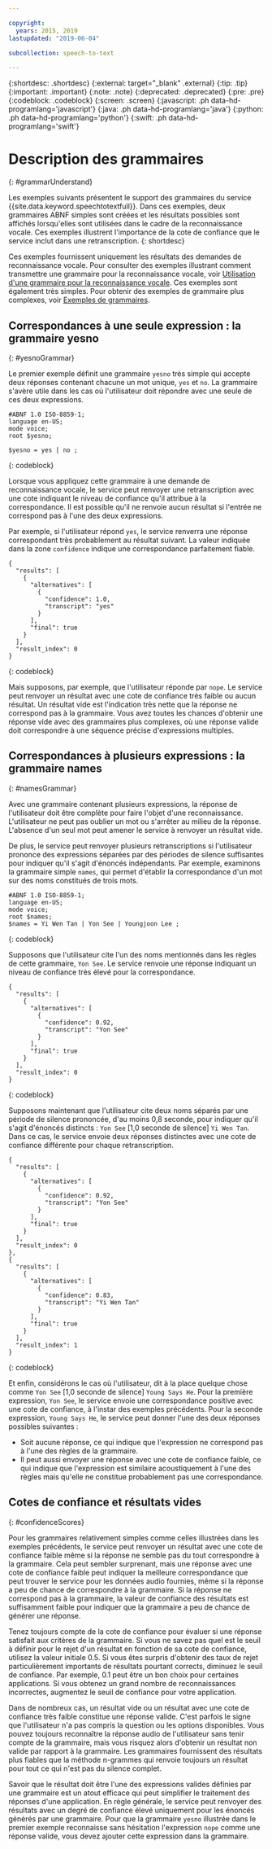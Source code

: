 ```yaml
---

copyright:
  years: 2015, 2019
lastupdated: "2019-06-04"

subcollection: speech-to-text

---
```


{:shortdesc: .shortdesc}
{:external: target="_blank" .external}
{:tip: .tip}
{:important: .important}
{:note: .note}
{:deprecated: .deprecated}
{:pre: .pre}
{:codeblock: .codeblock}
{:screen: .screen}
{:javascript: .ph data-hd-programlang='javascript'}
{:java: .ph data-hd-programlang='java'}
{:python: .ph data-hd-programlang='python'}
{:swift: .ph data-hd-programlang='swift'}

# Description des grammaires
{: #grammarUnderstand}

Les exemples suivants présentent le support des grammaires du service {{site.data.keyword.speechtotextfull}}. Dans ces exemples, deux grammaires ABNF simples sont créées et les résultats possibles sont affichés lorsqu'elles sont utilisées dans le cadre de la reconnaissance vocale. Ces exemples illustrent l'importance de la cote de confiance que le service inclut dans une retranscription.
{: shortdesc}

Ces exemples fournissent uniquement les résultats des demandes de reconnaissance vocale. Pour consulter des exemples illustrant comment transmettre une grammaire pour la reconnaissance vocale, voir [Utilisation d'une grammaire pour la reconnaissance vocale](/docs/services/speech-to-text?topic=speech-to-text-grammarUse). Ces exemples sont également très simples. Pour obtenir des exemples de grammaire plus complexes, voir [Exemples de grammaires](/docs/services/speech-to-text?topic=speech-to-text-grammarExamples).

## Correspondances à une seule expression : la grammaire yesno
{: #yesnoGrammar}

Le premier exemple définit une grammaire `yesno` très simple qui accepte deux réponses contenant chacune un mot unique, `yes` et `no`. La grammaire s'avère utile dans les cas où l'utilisateur doit répondre avec une seule de ces deux expressions.

```
#ABNF 1.0 ISO-8859-1;
language en-US;
mode voice;
root $yesno;

$yesno = yes | no ;
```
{: codeblock}

Lorsque vous appliquez cette grammaire à une demande de reconnaissance vocale, le service peut renvoyer une retranscription avec une cote indiquant le niveau de confiance qu'il attribue à la correspondance. Il est possible qu'il ne renvoie aucun résultat si l'entrée ne correspond pas à l'une des deux expressions.

Par exemple, si l'utilisateur répond `yes`, le service renverra une réponse correspondant très probablement au résultat suivant. La valeur indiquée dans la zone `confidence` indique une correspondance parfaitement fiable.

```
{
  "results": [
    {
      "alternatives": [
        {
          "confidence": 1.0,
          "transcript": "yes"
        }
      ],
      "final": true
    }
  ],
  "result_index": 0
}
```
{: codeblock}

Mais supposons, par exemple, que l'utilisateur réponde par `nope`. Le service peut renvoyer un résultat avec une cote de confiance très faible ou aucun résultat. Un résultat vide est l'indication très nette que la réponse ne correspond pas à la grammaire. Vous avez toutes les chances d'obtenir une réponse vide avec des grammaires plus complexes, où une réponse valide doit correspondre à une séquence précise d'expressions multiples.

## Correspondances à plusieurs expressions : la grammaire names
{: #namesGrammar}

Avec une grammaire contenant plusieurs expressions, la réponse de l'utilisateur doit être complète pour faire l'objet d'une reconnaissance. L'utilisateur ne peut pas oublier un mot ou s'arrêter au milieu de la réponse. L'absence d'un seul mot peut amener le service à renvoyer un résultat vide.

De plus, le service peut renvoyer plusieurs retranscriptions si l'utilisateur prononce des expressions séparées par des périodes de silence suffisantes pour indiquer qu'il s'agit d'énoncés indépendants. Par exemple, examinons la grammaire simple `names`, qui permet d'établir la correspondance d'un mot sur des noms constitués de trois mots.

```
#ABNF 1.0 ISO-8859-1;
language en-US;
mode voice;
root $names;
$names = Yi Wen Tan | Yon See | Youngjoon Lee ;
```
{: codeblock}

Supposons que l'utilisateur cite l'un des noms mentionnés dans les règles de cette grammaire, `Yon See`. Le service renvoie une réponse indiquant un niveau de confiance très élevé pour la correspondance.

```
{
  "results": [
    {
      "alternatives": [
        {
          "confidence": 0.92,
          "transcript": "Yon See"
        }
      ],
      "final": true
    }
  ],
  "result_index": 0
}
```
{: codeblock}

Supposons maintenant que l'utilisateur cite deux noms séparés par une période de silence prononcée, d'au moins 0,8 seconde, pour indiquer qu'il s'agit d'énoncés distincts : `Yon See` [1,0 seconde de silence] `Yi Wen Tan`. Dans ce cas, le service envoie deux réponses distinctes avec une cote de confiance différente pour chaque retranscription.

```
{
  "results": [
    {
      "alternatives": [
        {
          "confidence": 0.92,
          "transcript": "Yon See"
        }
      ],
      "final": true
    }
  ],
  "result_index": 0
},
{
  "results": [
    {
      "alternatives": [
        {
          "confidence": 0.83,
          "transcript": "Yi Wen Tan"
        }
      ],
      "final": true
    }
  ],
  "result_index": 1
}
```
{: codeblock}

Et enfin, considérons le cas où l'utilisateur, dit à la place quelque chose comme `Yon See` [1,0 seconde de silence] `Young Says He`. Pour la première expression, `Yon See`, le service envoie une correspondance positive avec une cote de confiance, à l'instar des exemples précédents. Pour la seconde expression, `Young Says He`, le service peut donner l'une des deux réponses possibles suivantes :

-   Soit aucune réponse, ce qui indique que l'expression ne correspond pas à l'une des règles de la grammaire.
-   Il peut aussi envoyer une réponse avec une cote de confiance faible, ce qui indique que l'expression est similaire acoustiquement à l'une des règles mais qu'elle ne constitue probablement pas une correspondance.

## Cotes de confiance et résultats vides
{: #confidenceScores}

Pour les grammaires relativement simples comme celles illustrées dans les exemples précédents, le service peut renvoyer un résultat avec une cote de confiance faible même si la réponse ne semble pas du tout correspondre à la grammaire. Cela peut sembler surprenant, mais une réponse avec une cote de confiance faible peut indiquer la meilleure correspondance que peut trouver le service pour les données audio fournies, même si la réponse a peu de chance de correspondre à la grammaire. Si la réponse ne correspond pas à la grammaire, la valeur de confiance des résultats est suffisamment faible pour indiquer que la grammaire a peu de chance de générer une réponse.

Tenez toujours compte de la cote de confiance pour évaluer si une réponse satisfait aux critères de la grammaire. Si vous ne savez pas quel est le seuil à définir pour le rejet d'un résultat en fonction de sa cote de confiance, utilisez la valeur initiale 0.5. Si vous êtes surpris d'obtenir des taux de rejet particulièrement importants de résultats pourtant corrects, diminuez le seuil de confiance. Par exemple, 0.1 peut être un bon choix pour certaines applications. Si vous obtenez un grand nombre de reconnaissances incorrectes, augmentez le seuil de confiance pour votre application.

Dans de nombreux cas, un résultat vide ou un résultat avec une cote de confiance très faible constitue une réponse valide. C'est parfois le signe que l'utilisateur n'a pas compris la question ou les options disponibles. Vous pouvez toujours reconnaître la réponse audio de l'utilisateur sans tenir compte de la grammaire, mais vous risquez alors d'obtenir un résultat non valide par rapport à la grammaire. Les grammaires fournissent des résultats plus fiables que la méthode n-grammes qui renvoie toujours un résultat pour tout ce qui n'est pas du silence complet.

Savoir que le résultat doit être l'une des expressions valides définies par une grammaire est un atout efficace qui peut simplifier le traitement des réponses d'une application. En règle générale, le service peut renvoyer des résultats avec un degré de confiance élevé uniquement pour les énoncés générés par une grammaire. Pour que la grammaire `yesno` illustrée dans le premier exemple reconnaisse sans hésitation l'expression `nope` comme une réponse valide, vous devez ajouter cette expression dans la grammaire.
